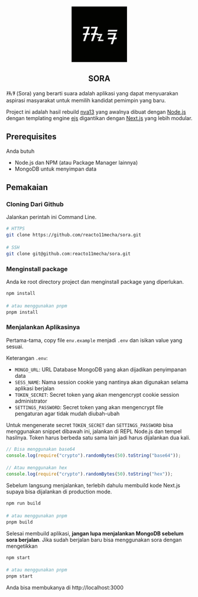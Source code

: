 <p align="center">
   <img width="150" height="150" src="./public/sora.png">
   <h2 align="center">SORA</h2>
</p>

ᮞᮧᮛ (Sora) yang berarti suara adalah aplikasi yang dapat menyuarakan aspirasi masyarakat untuk memilih kandidat pemimpin yang baru.

Project ini adalah hasil rebuild [nva13](https://github.com/sekilas13/nva13) yang awalnya dibuat dengan [Node.js](https://nodejs.org/en/) dengan templating engine [ejs](https://ejs.co/) digantikan dengan [Next.js](https://nextjs.org/) yang lebih modular.

## Prerequisites

Anda butuh

- Node.js dan NPM (atau Package Manager lainnya)
- MongoDB untuk menyimpan data

## Pemakaian

### Cloning Dari Github

Jalankan perintah ini Command Line.

```sh
# HTTPS
git clone https://github.com/reacto11mecha/sora.git

# SSH
git clone git@github.com:reacto11mecha/sora.git
```

### Menginstall package

Anda ke root directory project dan menginstall package yang diperlukan.

```sh
npm install

# atau menggunakan pnpm
pnpm install
```

### Menjalankan Aplikasinya

Pertama-tama, copy file `env.example` menjadi `.env` dan isikan value yang sesuai.

Keterangan `.env`:

- `MONGO_URL`: URL Database MongoDB yang akan dijadikan penyimpanan data
- `SESS_NAME`: Nama session cookie yang nantinya akan digunakan selama aplikasi berjalan
- `TOKEN_SECRET`: Secret token yang akan mengencrypt cookie session administrator
- `SETTINGS_PASSWORD`: Secret token yang akan mengencrypt file pengaturan agar tidak mudah diubah-ubah

Untuk mengenerate secret `TOKEN_SECRET` dan `SETTINGS_PASSWORD` bisa menggunakan snippet dibawah ini, jalankan di REPL Node.js dan tempel hasilnya. Token harus berbeda satu sama lain jadi harus dijalankan dua kali.

```js
// Bisa menggunakan base64
console.log(require("crypto").randomBytes(50).toString("base64"));

// Atau menggunakan hex
console.log(require("crypto").randomBytes(50).toString("hex"));
```

Sebelum langsung menjalankan, terlebih dahulu membuild kode Next.js supaya bisa dijalankan di production mode.

```sh
npm run build

# atau menggunakan pnpm
pnpm build
```

Selesai membuild aplikasi, **jangan lupa menjalankan MongoDB sebelum sora berjalan**. Jika sudah berjalan baru bisa menggunakan sora dengan mengetikkan

```sh
npm start

# atau menggunakan pnpm
pnpm start
```

Anda bisa membukanya di http://localhost:3000
